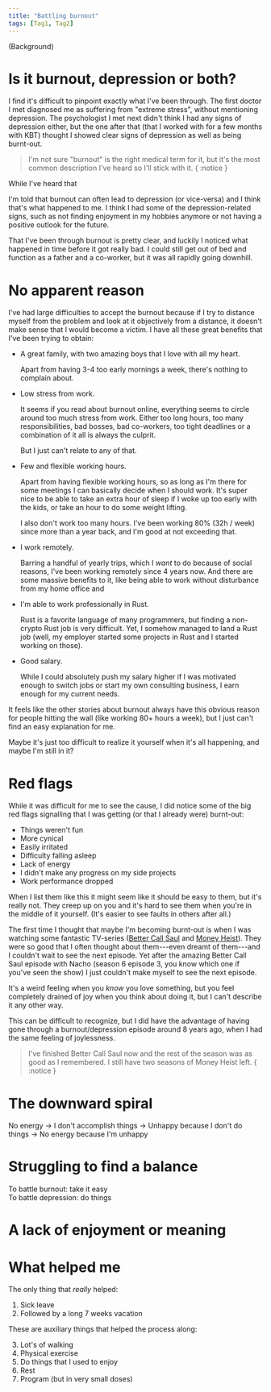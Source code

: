 ```yaml
---
title: "Battling burnout"
tags: [Tag1, Tag2]
---
```


(Background)


# Is it burnout, depression or both?

I find it's difficult to pinpoint exactly what I've been through.
The first doctor I met diagnosed me as suffering from "extreme stress", without mentioning depression.
The psychologist I met next didn't think I had any signs of depression either, but the one after that (that I worked with for a few months with KBT) thought I showed clear signs of depression as well as being burnt-out.

> I'm not sure "burnout" is the right medical term for it, but it's the most common description I've heard so I'll stick with it.
{ :notice }

While I've heard that 



I'm told that burnout can often lead to depression (or vice-versa) and I think that's what happened to me.
I think I had some of the depression-related signs, such as not finding enjoyment in my hobbies anymore or not having a positive outlook for the future.

That I've been through burnout is pretty clear, and luckily I noticed what happened in time before it got really bad.
I could still get out of bed and function as a father and a co-worker, but it was all rapidly going downhill.


# No apparent reason 

I've had large difficulties to accept the burnout because if I try to distance myself from the problem and look at it objectively from a distance, it doesn't make sense that I would become a victim.
I have all these great benefits that I've been trying to obtain:

- A great family, with two amazing boys that I love with all my heart.

  Apart from having 3-4 too early mornings a week, there's nothing to complain about.

- Low stress from work.

  It seems if you read about burnout online, everything seems to circle around too much stress from work. Either too long hours, too many responsibilities, bad bosses, bad co-workers, too tight deadlines or a combination of it all is always the culprit.

  But I just can't relate to any of that.

- Few and flexible working hours.

  Apart from having flexible working hours, so as long as I'm there for some meetings I can basically decide when I should work. It's super nice to be able to take an extra hour of sleep if I woke up too early with the kids, or take an hour to do some weight lifting.

  I also don't work too many hours. I've been working 80% (32h / week) since more than a year back, and I'm good at not exceeding that.

- I work remotely.

  Barring a handful of yearly trips, which I *want* to do because of social reasons, I've been working remotely since 4 years now.
  And there are some massive benefits to it, like being able to work without disturbance from my home office and 

- I'm able to work professionally in Rust.

  Rust is a favorite language of many programmers, but finding a non-crypto Rust job is very difficult.
  Yet, I somehow managed to land a Rust job (well, my employer started some projects in Rust and I started working on those).

- Good salary.

  While I could absolutely push my salary higher if I was motivated enough to switch jobs or start my own consulting business, I earn enough for my current needs.


It feels like the other stories about burnout always have this obvious reason for people hitting the wall (like working 80+ hours a week), but I just can't find an easy explanation for me.

Maybe it's just too difficult to realize it yourself when it's all happening, and maybe I'm still in it?


# Red flags

While it was difficult for me to see the cause, I did notice some of the big red flags signalling that I was getting (or that I already were) burnt-out:

- Things weren't fun
- More cynical
- Easily irritated
- Difficulty falling asleep
- Lack of energy
- I didn't make any progress on my side projects
- Work performance dropped

When I list them like this it might seem like it should be easy to them, but it's really not.
They creep up on you and it's hard to see them when you're in the middle of it yourself.
(It's easier to see faults in others after all.)

The first time I thought that maybe I'm becoming burnt-out is when I was watching some fantastic TV-series ([Better Call Saul][] and [Money Heist][]).
They were so good that I often thought about them---even dreamt of them---and I couldn't wait to see the next episode.
Yet after the amazing Better Call Saul episode with Nacho (season 6 episode 3, you know which one if you've seen the show) I just couldn't make myself to see the next episode.

It's a weird feeling when you *know* you love something, but you feel completely drained of joy when you think about doing it, but I can't describe it any other way.

This can be difficult to recognize, but I did have the advantage of having gone through a burnout/depression episode around 8 years ago, when I had the same feeling of joylessness.

> I've finished Better Call Saul now and the rest of the season was as good as I remembered. I still have two seasons of Money Heist left.
{ :notice }

[Better Call Saul]: https://www.imdb.com/title/tt3032476/?ref_=fn_al_tt_0 "Better Call Saul"
[Money Heist]: https://www.imdb.com/title/tt6468322/?ref_=fn_al_tt_0 "Money Heist"

# The downward spiral

No energy -> I don't accomplish things -> Unhappy because I don't do things -> No energy because I'm unhappy


# Struggling to find a balance

To battle burnout: take it easy  
To battle depression: do things


# A lack of enjoyment or meaning


# What helped me

The only thing that *really* helped:

1. Sick leave
2. Followed by a long 7 weeks vacation

These are auxiliary things that helped the process along:

3. Lot's of walking
4. Physical exercise
5. Do things that I used to enjoy
6. Rest
7. Program (but in very small doses)

